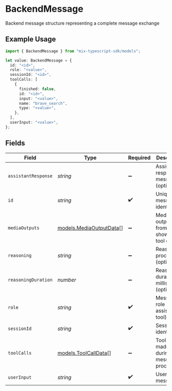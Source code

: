 # BackendMessage

Backend message structure representing a complete message exchange

## Example Usage

```typescript
import { BackendMessage } from "mix-typescript-sdk/models";

let value: BackendMessage = {
  id: "<id>",
  role: "<value>",
  sessionId: "<id>",
  toolCalls: [
    {
      finished: false,
      id: "<id>",
      input: "<value>",
      name: "brave_search",
      type: "<value>",
    },
  ],
  userInput: "<value>",
};
```

## Fields

| Field                                                    | Type                                                     | Required                                                 | Description                                              |
| -------------------------------------------------------- | -------------------------------------------------------- | -------------------------------------------------------- | -------------------------------------------------------- |
| `assistantResponse`                                      | *string*                                                 | :heavy_minus_sign:                                       | Assistant's response message (optional)                  |
| `id`                                                     | *string*                                                 | :heavy_check_mark:                                       | Unique message identifier                                |
| `mediaOutputs`                                           | [models.MediaOutputData](../models/mediaoutputdata.md)[] | :heavy_minus_sign:                                       | Media outputs from show_media tool calls                 |
| `reasoning`                                              | *string*                                                 | :heavy_minus_sign:                                       | Reasoning process (optional)                             |
| `reasoningDuration`                                      | *number*                                                 | :heavy_minus_sign:                                       | Reasoning duration in milliseconds (optional)            |
| `role`                                                   | *string*                                                 | :heavy_check_mark:                                       | Message role (user, assistant, tool)                     |
| `sessionId`                                              | *string*                                                 | :heavy_check_mark:                                       | Session identifier                                       |
| `toolCalls`                                              | [models.ToolCallData](../models/toolcalldata.md)[]       | :heavy_minus_sign:                                       | Tool calls made during message processing                |
| `userInput`                                              | *string*                                                 | :heavy_check_mark:                                       | User's input message                                     |